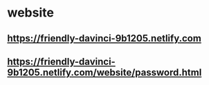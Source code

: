 # website
## https://friendly-davinci-9b1205.netlify.com
## https://friendly-davinci-9b1205.netlify.com/website/password.html
